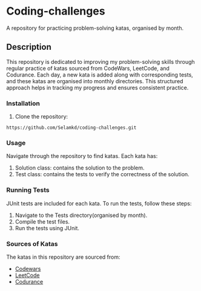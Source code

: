 # Coding-challenges
A repository for practicing problem-solving katas, organised by month.

## Description 
This repository is dedicated to improving my problem-solving skills through regular practice of katas sourced from CodeWars, LeetCode, and Codurance. Each day, a new kata is added along with corresponding tests, and these katas are organised into monthly directories. This structured approach helps in tracking my progress and ensures consistent practice.

### Installation 
  1. Clone the repository: 

``https://github.com/Selamkd/coding-challenges.git``
### Usage
Navigate through the repository to find katas. Each kata has:

1. Solution class: contains the solution to the problem.
2. Test class:</bold> contains the tests to verify the correctness of the solution.


### Running Tests

JUnit tests are included for each kata. To run the tests, follow these steps:

1. Navigate to the Tests directory(organised by month).
2. Compile the test files.
3. Run the tests using JUnit.


### Sources of Katas

The katas in this repository are sourced from:

- [Codewars](https://www.codewars.com/)
- [LeetCode](https://leetcode.com/)
- [Codurance](https://codurance.com/katas)

